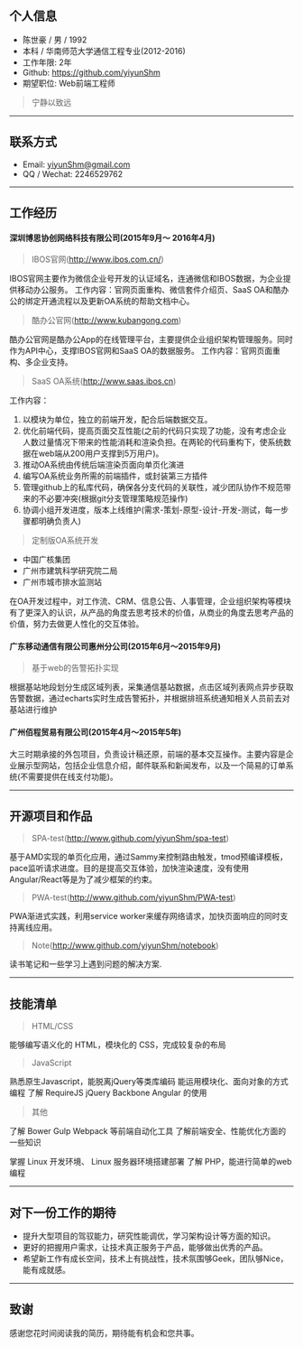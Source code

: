 ## 个人信息
* 陈世豪 / 男 / 1992
* 本科 / 华南师范大学通信工程专业(2012-2016)
* 工作年限: 2年
* Github: https://github.com/yiyunShm
* 期望职位: Web前端工程师
> 宁静以致远

-----
## 联系方式
* Email: yiyunShm@gmail.com
* QQ / Wechat: 2246529762

-----
## 工作经历
#### 深圳博思协创网络科技有限公司(2015年9月～ 2016年4月)
> IBOS官网(http://www.ibos.com.cn/)

IBOS官网主要作为微信企业号开发的认证域名，连通微信和IBOS数据，为企业提供移动办公服务。
工作内容：官网页面重构、微信套件介绍页、SaaS OA和酷办公的绑定开通流程以及更新OA系统的帮助文档中心。

> 酷办公官网(http://www.kubangong.com)

酷办公官网是酷办公App的在线管理平台，主要提供企业组织架构管理服务。同时作为API中心，支撑IBOS官网和SaaS OA的数据服务。
工作内容：官网页面重构、多企业支持。

> SaaS OA系统(http://www.saas.ibos.cn)

工作内容：
1. 以模块为单位，独立的前端开发，配合后端数据交互。
2. 优化前端代码，提高页面交互性能(之前的代码只实现了功能，没有考虑企业人数过量情况下带来的性能消耗和渲染负担。在两轮的代码重构下，使系统数据在web端从200用户支撑到5万用户)。
3. 推动OA系统由传统后端渲染页面向单页化演进
4. 编写OA系统业务所需的前端插件，或封装第三方插件
5. 管理github上的私库代码，确保各分支代码的关联性，减少团队协作不规范带来的不必要冲突(根据git分支管理策略规范操作)
6. 协调小组开发进度，版本上线维护(需求-策划-原型-设计-开发-测试，每一步骤都明确负责人)

> 定制版OA系统开发

* 中国广核集团
* 广州市建筑科学研究院二局
* 广州市城市排水监测站

在OA开发过程中，对工作流、CRM、信息公告、人事管理，企业组织架构等模块有了更深入的认识，从产品的角度去思考技术的价值，从商业的角度去思考产品的价值，努力去做更人性化的交互体验。

#### 广东移动通信有限公司惠州分公司(2015年6月～2015年9月)
> 基于web的告警拓扑实现

根据基站地段划分生成区域列表，采集通信基站数据，点击区域列表网点异步获取告警数据，通过echarts实时生成告警拓扑，并根据排班系统通知相关人员前去对基站进行维护

#### 广州佰程贸易有限公司(2015年4月～2015年5年)
大三时期承接的外包项目，负责设计稿还原，前端的基本交互操作。主要内容是企业展示型网站，包括企业信息介绍，邮件联系和新闻发布，以及一个简易的订单系统(不需要提供在线支付功能)。

-----
## 开源项目和作品
> SPA-test(http://www.github.com/yiyunShm/spa-test)

基于AMD实现的单页化应用，通过Sammy来控制路由触发，tmod预编译模板，pace监听请求进度。目的是提高交互体验，加快渲染速度，没有使用Angular/React等是为了减少框架的约束。

> PWA-test(http://www.github.com/yiyunShm/PWA-test)

PWA渐进式实践，利用service worker来缓存网络请求，加快页面响应的同时支持离线应用。

> Note(http://www.github.com/yiyunShm/notebook)

读书笔记和一些学习上遇到问题的解决方案.

-----
## 技能清单
> HTML/CSS

能够编写语义化的 HTML，模块化的 CSS，完成较复杂的布局

> JavaScript

熟悉原生Javascript，能脱离jQuery等类库编码
能运用模块化、面向对象的方式编程
了解 RequireJS jQuery Backbone Angular 的使用

> 其他

了解 Bower Gulp Webpack 等前端自动化工具
了解前端安全、性能优化方面的一些知识

掌握 Linux 开发环境、 Linux 服务器环境搭建部署
了解 PHP，能进行简单的web编程

-----
## 对下一份工作的期待
* 提升大型项目的驾驭能力，研究性能调优，学习架构设计等方面的知识。
* 更好的把握用户需求，让技术真正服务于产品，能够做出优秀的产品。
* 希望新工作有成长空间，技术上有挑战性，技术氛围够Geek，团队够Nice，能有成就感。

-----
## 致谢
感谢您花时间阅读我的简历，期待能有机会和您共事。
